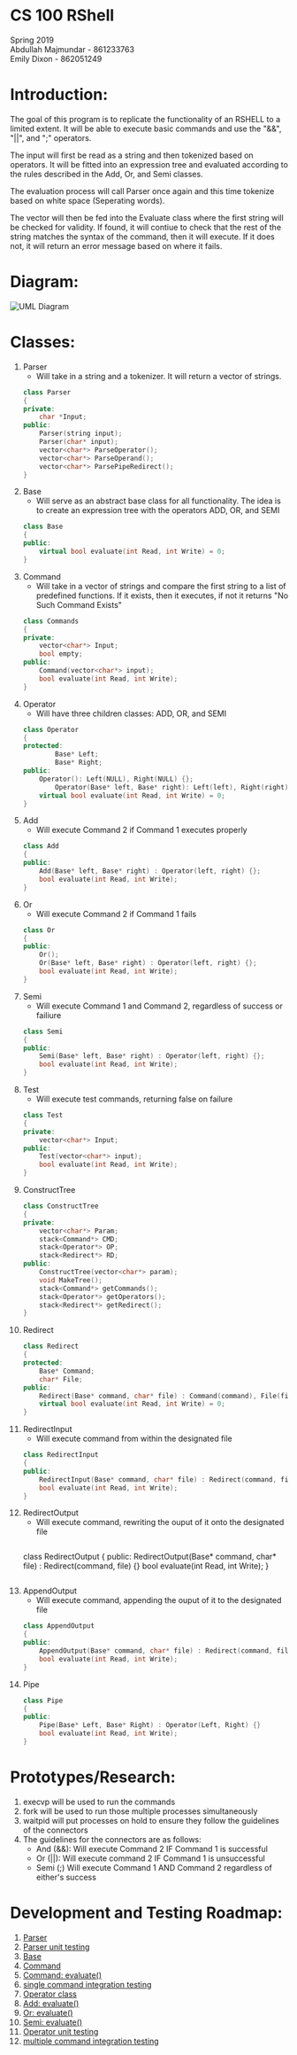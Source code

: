 # CS 100 RShell
Spring 2019  
Abdullah Majmundar - 861233763  
Emily Dixon - 862051249

# Introduction:

The goal of this program is to replicate the functionality of an RSHELL to a limited extent. It will be able to execute basic commands and use the "&&", "||", and ";" operators.

The input will first be read as a string and then tokenized based on operators. It will be fitted into an expression tree and evaluated according to the rules described in the Add, Or, and Semi classes.

The evaluation process will call Parser once again and this time tokenize based on white space (Seperating words).

The vector will then be fed into the Evaluate class where the first string will be checked for validity. If found, it will contiue to check that the rest of the string matches the syntax of the command, then it will execute. If it does not, it will return an error message based on where it fails.

# Diagram:
![UML Diagram](https://github.com/cs100/spring-2019-assignment-cs100-abdullah-emily/blob/master/IMAGES/UML%20Diagram1.png)

# Classes:

1. Parser
   - Will take in a string and a tokenizer. It will return a vector of strings.
	``` C++
	class Parser
	{
	private:
		char *Input;
	public:
		Parser(string input);
		Parser(char* input);
		vector<char*> ParseOperator();
		vector<char*> ParseOperand();
		vector<char*> ParsePipeRedirect();
	}
	```
2. Base
   - Will serve as an abstract base class for all functionality. The idea is to create an expression tree with the operators ADD, OR, and SEMI
	``` C++
	class Base
	{
	public:
		virtual bool evaluate(int Read, int Write) = 0;
	}
	```
3. Command
   - Will take in a vector of strings and compare the first string to a list of predefined functions. If it exists, then it executes, if not it returns "No Such Command Exists"
	``` C++
	class Commands
	{
	private:
		vector<char*> Input;
		bool empty;
	public:
		Command(vector<char*> input);
		bool evaluate(int Read, int Write);
	}
	```
4. Operator
   - Will have three children classes: ADD, OR, and SEMI
	``` C++
	class Operator
	{
	protected:
        	Base* Left;
        	Base* Right;
	public:
		Operator(): Left(NULL), Right(NULL) {};
        	Operator(Base* left, Base* right): Left(left), Right(right) {};
		virtual bool evaluate(int Read, int Write) = 0;
	}
	```
5. Add
   - Will execute Command 2 if Command 1 executes properly
	``` C++
	class Add
	{
	public:
		Add(Base* left, Base* right) : Operator(left, right) {};
		bool evaluate(int Read, int Write);
	}
	```
6. Or
   - Will execute Command 2 if Command 1 fails
	``` C++
	class Or
	{
	public:
		Or();
		Or(Base* left, Base* right) : Operator(left, right) {};
		bool evaluate(int Read, int Write);
	}
	```
7. Semi
   - Will execute Command 1 and Command 2, regardless of success or failiure
	``` C++
	class Semi
	{
	public:
		Semi(Base* left, Base* right) : Operator(left, right) {};
		bool evaluate(int Read, int Write);
	}
	```
8. Test
   - Will execute test commands, returning false on failure
	``` C++
	class Test 
	{
	private: 
		vector<char*> Input;
	public:
		Test(vector<char*> input);
		bool evaluate(int Read, int Write);
	}
	```
9. ConstructTree
	``` C++
	class ConstructTree
	{
	private:
		vector<char*> Param;
		stack<Command*> CMD;
		stack<Operator*> OP;
		stack<Redirect*> RD;
	public:
		ConstructTree(vector<char*> param);
		void MakeTree();
		stack<Command*> getCommands();
		stack<Operator*> getOperators();
		stack<Redirect*> getRedirect();
	}
	```
10. Redirect
	``` C++
	class Redirect
	{
	protected:
		Base* Command;
		char* File;
	public:
		Redirect(Base* command, char* file) : Command(command), File(file) {}
		virtual bool evaluate(int Read, int Write) = 0;
	}
	```
11. RedirectInput
    - Will execute command from within the designated file
   	``` C++
	class RedirectInput
	{
	public:
		RedirectInput(Base* command, char* file) : Redirect(command, file) {}
		bool evaluate(int Read, int Write);
	}
	```
12. RedirectOutput
    - Will execute command, rewriting the ouput of it onto the designated file
        ``` C++
	class RedirectOutput
	{
	public:
		RedirectOutput(Base* command, char* file) : Redirect(command, file) {}
		bool evaluate(int Read, int Write);
	}
	```
13. AppendOutput
    - Will execute command, appending the ouput of it to the designated file
   	``` C++
	class AppendOutput
	{
	public:
		AppendOutput(Base* command, char* file) : Redirect(command, file) {}
		bool evaluate(int Read, int Write);
	}
	```
14. Pipe
	``` C++
	class Pipe
	{
	public:
		Pipe(Base* Left, Base* Right) : Operator(Left, Right) {}
		bool evaluate(int Read, int Write);
	}
	```
	
# Prototypes/Research:

1. execvp will be used to run the commands 
2. fork will be used to run those multiple processes simultaneously
3. waitpid will put processes on hold to ensure they follow the guidelines of the connectors
4. The guidelines for the connectors are as follows:
   - And (&&): Will execute Command 2 IF Command 1 is successful
   - Or (||): Will execute command 2 IF Command 1 is unsuccessful
   - Semi (;) Will execute Command 1 AND Command 2 regardless of either's success 

# Development and Testing Roadmap:

1. [Parser](https://github.com/cs100/spring-2019-assignment-cs100-abdullah-emily/issues/1)
2. [Parser unit testing](https://github.com/cs100/spring-2019-assignment-cs100-abdullah-emily/issues/2)
3. [Base](https://github.com/cs100/spring-2019-assignment-cs100-abdullah-emily/issues/3)
4. [Command](https://github.com/cs100/spring-2019-assignment-cs100-abdullah-emily/issues/4)
5. [Command: evaluate()](https://github.com/cs100/spring-2019-assignment-cs100-abdullah-emily/issues/5)
6. [single command integration testing](https://github.com/cs100/spring-2019-assignment-cs100-abdullah-emily/issues/6)
7. [Operator class](https://github.com/cs100/spring-2019-assignment-cs100-abdullah-emily/issues/7)
8. [Add: evaluate()](https://github.com/cs100/spring-2019-assignment-cs100-abdullah-emily/issues/8)
9. [Or: evaluate()](https://github.com/cs100/spring-2019-assignment-cs100-abdullah-emily/issues/9)
10. [Semi: evaluate()](https://github.com/cs100/spring-2019-assignment-cs100-abdullah-emily/issues/10)
11. [Operator unit testing](https://github.com/cs100/spring-2019-assignment-cs100-abdullah-emily/issues/11)
12. [multiple command integration testing](https://github.com/cs100/spring-2019-assignment-cs100-abdullah-emily/issues/12)
